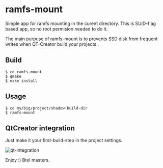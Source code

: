 ramfs-mount
============

Simple app for ramfs mounting in the curent directory.
This is SUID-flag based app, so no root permision needed to do it.

The main purpuse of ramfs-mount is to prevents SSD disk from frequent writes
when QT-Creator build your projects .


## Build

    $ cd ramfs-mount
    $ qmake
    $ make install


## Usage

    $ cd my/big/project/shadow-build-dir
    $ ramfs-mount


## QtCreator integration

Just make it your first-build-step in the project settings.

![qt-integration](../plain/readme-qt-integration.png)


Enjoy :)
Btel masters.
